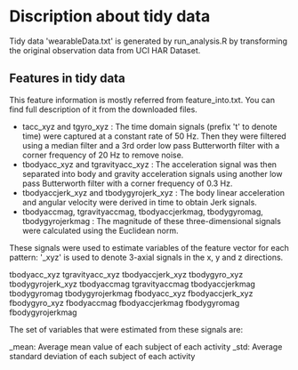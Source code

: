 # Discription about tidy data 
Tidy data 'wearableData.txt' is generated by run_analysis.R by transforming the original observation data from UCI HAR Dataset. 

## Features in tidy data  
This feature information is mostly referred from feature_into.txt. You can find full description of it from the downloaded files.  

   * tacc_xyz and tgyro_xyz : The time domain signals (prefix 't' to denote time) were captured at a constant rate of 50 Hz. Then they were filtered using a median filter and a 3rd order low pass Butterworth filter with a corner frequency of 20 Hz to remove noise.
   * tbodyacc_xyz and tgravityacc_xyz : The acceleration signal was then separated into body and gravity acceleration signals using another low pass Butterworth filter with a corner frequency of 0.3 Hz.
   * tbodyaccjerk_xyz and tbodygyrojerk_xyz : The body linear acceleration and angular velocity were derived in time to obtain Jerk signals.
   * tbodyaccmag, tgravityaccmag, tbodyaccjerkmag, tbodygyromag, tbodygyrojerkmag : The magnitude of these three-dimensional signals were calculated using the Euclidean norm. 

These signals were used to estimate variables of the feature vector for each pattern:
'_xyz' is used to denote 3-axial signals in the x, y and z directions.

tbodyacc_xyz
tgravityacc_xyz
tbodyaccjerk_xyz
tbodygyro_xyz
tbodygyrojerk_xyz
tbodyaccmag
tgravityaccmag
tbodyaccjerkmag
tbodygyromag
tbodygyrojerkmag
fbodyacc_xyz
fbodyaccjerk_xyz
fbodygyro_xyz
fbodyaccmag
fbodyaccjerkmag
fbodygyromag
fbodygyrojerkmag

The set of variables that were estimated from these signals are:

_mean: Average mean value of each subject of each activity
_std: Average standard deviation of each subject of each activity

